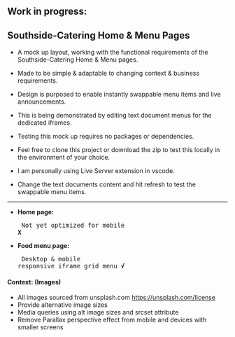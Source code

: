 ## Work in progress:
## Southside-Catering Home & Menu Pages 
- A mock up layout, working with the functional requirements of the Southside-Catering Home & Menu pages.
- Made to be simple & adaptable to changing context & business requirements.
- Design is purposed to enable instantly swappable menu items and live announcements.
- This is being demonstrated by editing text document menus for the dedicated iframes.

- Testing this mock up requires no packages or dependencies.
- Feel free to clone this project or download the zip to test this locally in the environment of your choice.
- I am personally using Live Server extension in vscode.
- Change the text documents content and hit refresh to test the swappable menu items.
---

- **Home page:**<pre> Not yet optimized for mobile                      **X**</pre>
- **Food menu page:**<pre> Desktop & mobile responsive iframe grid menu      **√**</pre>

#### Context: (Images)
- All images sourced from unsplash.com   https://unsplash.com/license
- Provide alternative image sizes 
- Media queries using alt image sizes and srcset attribute
- Remove Parallax perspective effect from mobile and devices with smaller screens
